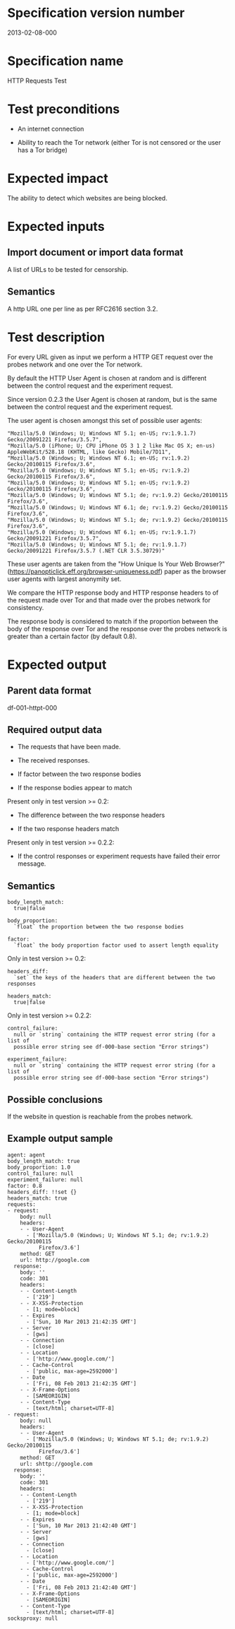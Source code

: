 # Specification version number

2013-02-08-000

# Specification name

HTTP Requests Test

# Test preconditions

* An internet connection

* Ability to reach the Tor network (either Tor is not censored or the user has a Tor bridge)

# Expected impact

The ability to detect which websites are being blocked.

# Expected inputs

## Import document or import data format

A list of URLs to be tested for censorship.

## Semantics

A http URL one per line as per RFC2616 section 3.2.

# Test description

For every URL given as input we perform a HTTP GET request over the probes
network and one over the Tor network.

By default the HTTP User Agent is chosen at random and is different between the
control request and the experiment request.

Since version 0.2.3 the User Agent is chosen at random, but is the same between
the control request and the experiment request.

The user agent is chosen amongst this set of possible user agents:

    "Mozilla/5.0 (Windows; U; Windows NT 5.1; en-US; rv:1.9.1.7) Gecko/20091221 Firefox/3.5.7",
    "Mozilla/5.0 (iPhone; U; CPU iPhone OS 3 1 2 like Mac OS X; en-us) AppleWebKit/528.18 (KHTML, like Gecko) Mobile/7D11",
    "Mozilla/5.0 (Windows; U; Windows NT 6.1; en-US; rv:1.9.2) Gecko/20100115 Firefox/3.6",
    "Mozilla/5.0 (Windows; U; Windows NT 5.1; en-US; rv:1.9.2) Gecko/20100115 Firefox/3.6",
    "Mozilla/5.0 (Windows; U; Windows NT 5.1; en-US; rv:1.9.2) Gecko/20100115 Firefox/3.6",
    "Mozilla/5.0 (Windows; U; Windows NT 5.1; de; rv:1.9.2) Gecko/20100115 Firefox/3.6",
    "Mozilla/5.0 (Windows; U; Windows NT 6.1; de; rv:1.9.2) Gecko/20100115 Firefox/3.6",
    "Mozilla/5.0 (Windows; U; Windows NT 5.1; de; rv:1.9.2) Gecko/20100115 Firefox/3.6",
    "Mozilla/5.0 (Windows; U; Windows NT 6.1; en-US; rv:1.9.1.7) Gecko/20091221 Firefox/3.5.7",
    "Mozilla/5.0 (Windows; U; Windows NT 5.1; de; rv:1.9.1.7) Gecko/20091221 Firefox/3.5.7 (.NET CLR 3.5.30729)"


These user agents are taken from the "How Unique Is Your Web Browser?"
(https://panopticlick.eff.org/browser-uniqueness.pdf) paper as the browser user
agents with largest anonymity set.

We compare the HTTP response body and HTTP response headers to of the request
made over Tor and that made over the probes network for consistency.

The response body is considered to match if the proportion between the body of
the response over Tor and the response over the probes network is greater than
a certain factor (by default 0.8).

# Expected output

## Parent data format

df-001-httpt-000

## Required output data

* The requests that have been made.

* The received responses.

* If factor between the two response bodies

* If the response bodies appear to match

Present only in test version >= 0.2:

* The difference between the two response headers

* If the two response headers match

Present only in test version >= 0.2.2:

* If the control responses or experiment requests have failed their error
  message.

## Semantics

    body_length_match:
      true|false

    body_proportion:
      `float` the proportion between the two response bodies

    factor:
      `float` the body proportion factor used to assert length equality

Only in test version >= 0.2:

    headers_diff:
      `set` the keys of the headers that are different between the two responses

    headers_match:
      true|false

Only in test version >= 0.2.2:

    control_failure:
      null or `string` containing the HTTP request error string (for a list of
      possible error string see df-000-base section "Error strings")

    experiment_failure:
      null or `string` containing the HTTP request error string (for a list of
      possible error string see df-000-base section "Error strings")

## Possible conclusions

If the website in question is reachable from the probes network.

## Example output sample

    agent: agent
    body_length_match: true
    body_proportion: 1.0
    control_failure: null
    experiment_failure: null
    factor: 0.8
    headers_diff: !!set {}
    headers_match: true
    requests:
    - request:
        body: null
        headers:
        - - User-Agent
          - ['Mozilla/5.0 (Windows; U; Windows NT 5.1; de; rv:1.9.2) Gecko/20100115
              Firefox/3.6']
        method: GET
        url: http://google.com
      response:
        body: ''
        code: 301
        headers:
        - - Content-Length
          - ['219']
        - - X-XSS-Protection
          - [1; mode=block]
        - - Expires
          - ['Sun, 10 Mar 2013 21:42:35 GMT']
        - - Server
          - [gws]
        - - Connection
          - [close]
        - - Location
          - ['http://www.google.com/']
        - - Cache-Control
          - ['public, max-age=2592000']
        - - Date
          - ['Fri, 08 Feb 2013 21:42:35 GMT']
        - - X-Frame-Options
          - [SAMEORIGIN]
        - - Content-Type
          - [text/html; charset=UTF-8]
    - request:
        body: null
        headers:
        - - User-Agent
          - ['Mozilla/5.0 (Windows; U; Windows NT 5.1; de; rv:1.9.2) Gecko/20100115
              Firefox/3.6']
        method: GET
        url: shttp://google.com
      response:
        body: ''
        code: 301
        headers:
        - - Content-Length
          - ['219']
        - - X-XSS-Protection
          - [1; mode=block]
        - - Expires
          - ['Sun, 10 Mar 2013 21:42:40 GMT']
        - - Server
          - [gws]
        - - Connection
          - [close]
        - - Location
          - ['http://www.google.com/']
        - - Cache-Control
          - ['public, max-age=2592000']
        - - Date
          - ['Fri, 08 Feb 2013 21:42:40 GMT']
        - - X-Frame-Options
          - [SAMEORIGIN]
        - - Content-Type
          - [text/html; charset=UTF-8]
    socksproxy: null

